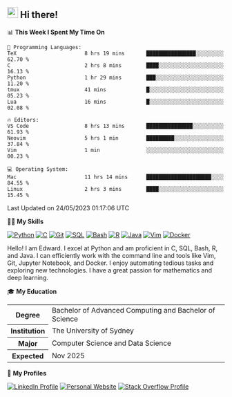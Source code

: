 ## <a href="#"><img src="https://media.giphy.com/media/hvRJCLFzcasrR4ia7z/giphy.gif" width="25px" height="25px"></a> Hi there!

<!--START_SECTION:waka-->
📊 **This Week I Spent My Time On** 

```text
💬 Programming Languages: 
TeX                      8 hrs 19 mins       ████████████████░░░░░░░░░   62.70 % 
C                        2 hrs 8 mins        ████░░░░░░░░░░░░░░░░░░░░░   16.13 % 
Python                   1 hr 29 mins        ███░░░░░░░░░░░░░░░░░░░░░░   11.20 % 
tmux                     41 mins             █░░░░░░░░░░░░░░░░░░░░░░░░   05.23 % 
Lua                      16 mins             █░░░░░░░░░░░░░░░░░░░░░░░░   02.08 % 

🔥 Editors: 
VS Code                  8 hrs 13 mins       ███████████████░░░░░░░░░░   61.93 % 
Neovim                   5 hrs 1 min         █████████░░░░░░░░░░░░░░░░   37.84 % 
Vim                      1 min               ░░░░░░░░░░░░░░░░░░░░░░░░░   00.23 % 

💻 Operating System: 
Mac                      11 hrs 14 mins      █████████████████████░░░░   84.55 % 
Linux                    2 hrs 3 mins        ████░░░░░░░░░░░░░░░░░░░░░   15.45 % 
```


 Last Updated on 24/05/2023 01:17:06 UTC
<!--END_SECTION:waka-->

💪🏻 **My Skills**

[![Python](https://img.shields.io/badge/-Python-yellow?style=flat-square&logo=Python)](#)
[![C     ](https://img.shields.io/badge/-C-blue?style=flat-square&logo=C)](#)
[![Git   ](https://img.shields.io/badge/-Git-grey?style=flat-square&logo=Git)](#)
[![SQL   ](https://img.shields.io/badge/-SQL-grey?style=flat-square&logo=SQLite)](#)
[![Bash  ](https://img.shields.io/badge/-Bash-grey?style=flat-square&logo=GNU-Bash)](#)
[![R     ](https://img.shields.io/badge/-R-grey?style=flat-square&logo=R)](#)
[![Java  ](https://img.shields.io/badge/-Java-grey?style=flat-square&logo=OpenJDK)](#)
[![Vim   ](https://img.shields.io/badge/-Vim-grey?style=flat-square&logo=Vim)](#)
[![Docker](https://img.shields.io/badge/-Docker-grey?style=flat-square&logo=Docker)](#)

Hello! I am Edward. I excel at Python and am proficient in C, SQL, Bash, R, and
Java. I can efficiently work with the command line and tools like Vim, Git,
Jupyter Notebook, and Docker. I enjoy automating tedious tasks and exploring new
technologies. I have a great passion for mathematics and deep learning.

🎓 **My Education**

<table>
<tr>
    <th>Degree</th>
    <td>Bachelor of Advanced Computing and Bachelor of Science</td>
</tr>
<tr>
    <th>Institution</th>
    <td>The University of Sydney</td>
</tr>
<tr>
    <th>Major</th>
    <td>Computer Science and Data Science</td>
</tr>
<tr>
    <th>Expected</th>
    <td>Nov 2025</td>
</tr>
</table>

🔗 **My Profiles**

[![LinkedIn Profile](https://img.shields.io/badge/-LinkedIn-blue?style=social&logo=LinkedIn)](https://www.linkedin.com/in/edward-ji)
[![Personal Website](https://img.shields.io/badge/-Personal%20Website-blue?style=social&logo=Bootstrap)](https://edwardji.dev)
[![Stack Overflow Profile](https://img.shields.io/badge/-Stack%20Overflow-blue?style=social&logo=StackOverflow)](https://stackoverflow.com/users/11658924)
